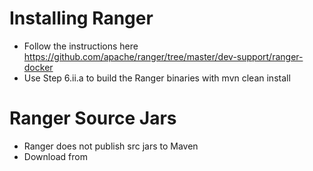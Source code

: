 # Installing Ranger 

- Follow the instructions here https://github.com/apache/ranger/tree/master/dev-support/ranger-docker 
- Use Step 6.ii.a to build the Ranger binaries with mvn clean install

# Ranger Source Jars 

- Ranger does not publish src jars to Maven 
- Download from 